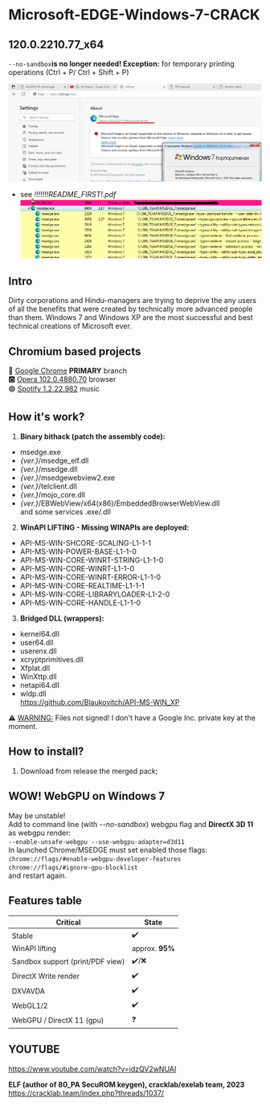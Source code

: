 # Microsoft-EDGE-Windows-7-CRACK
## 120.0.2210.77_x64
`--no-sandbox`**is no longer needed! Exception:** for temporary printing operations (Ctrl + P/ Ctrl + Shift + P)

![120_sandboxED](MSEDGE_120_77.png "Microsoft EDGE Windows 7")
 
* see *!!!!!!!README_FIRST!.pdf*
![PH](MSEDGE_120_77_PROCESS_HACKER.png "Process Hacker Windows 7")  

## Intro  
Dirty corporations and Hindu-managers are trying to deprive the any users of all the benefits that were created by technically more advanced people than them. Windows 7 and Windows XP are the most successful and best technical creations of Microsoft ever.  

## Chromium based projects
🌈 [Google Chrome](https://github.com/Blaukovitch/GOOGLE_CHROME_Windows_7_CRACK/) **PRIMARY** branch  
🅾️ [Opera 102.0.4880.70](https://github.com/Blaukovitch/GOOGLE_CHROME_Windows_7_CRACK/releases/tag/Opera_EARLY/) browser   
🟢 [Spotify 1.2.22.982](https://github.com/Blaukovitch/GOOGLE_CHROME_Windows_7_CRACK/releases/tag/Spotify_first) music
  
## How it's work?  
1) **Binary bithack (patch the assembly code):**  
* msedge.exe  
* *{ver.}*/msedge_elf.dll  
* *{ver.}*/msedge.dll
* *{ver.}*/msedgewebview2.exe
* *{ver.}*/telclient.dll
* *{ver.}*/mojo_core.dll
* *{ver.}*/EBWebView/x64(x86)/EmbeddedBrowserWebView.dll   
and some services .exe/.dll

2) **WinAPI LIFTING - Missing WINAPIs are deployed:**  
* API-MS-WIN-SHCORE-SCALING-L1-1-1  
* API-MS-WIN-POWER-BASE-L1-1-0  
* API-MS-WIN-CORE-WINRT-STRING-L1-1-0  
* API-MS-WIN-CORE-WINRT-L1-1-0  
* API-MS-WIN-CORE-WINRT-ERROR-L1-1-0
* API-MS-WIN-CORE-REALTIME-L1-1-1
* API-MS-WIN-CORE-LIBRARYLOADER-L1-2-0
* API-MS-WIN-CORE-HANDLE-L1-1-0
3) **Bridged DLL (wrappers):** 
* kernel64.dll
* user64.dll
* userenx.dll
* xcryptprimitives.dll
* Xfplat.dll
* WinXttp.dll
* netapi64.dll
* wldp.dll  
https://github.com/Blaukovitch/API-MS-WIN_XP 

⚠️ <u>WARNING:</u> Files not signed! I don't have a Google Inc. private key at the moment.

## How to install?
1) Download from release the merged pack; 

## WOW! WebGPU on Windows 7
May be unstable!  
Add to command line (with *--no-sandbox*) webgpu flag and **DirectX 3D 11** as webgpu render:  
`--enable-unsafe-webgpu --use-webgpu-adapter=d3d11`  
In launched Chrome/MSEDGE must set enabled those flags:  
`chrome://flags/#enable-webgpu-developer-features`  
`chrome://flags/#ignore-gpu-blocklist`  
and restart again.  

## Features table
| Critical | State |
| ------ | ------ |
| Stable | ✔️ |
| WinAPI lifting | approx. **95%** |
| Sandbox support (print/PDF view) | ✔️/❌ | 
| DirectX Write render | ✔️ | 
| DXVAVDA | ✔️ | 
| WebGL1/2 | ✔️ | 
| WebGPU / DirectX 11 (gpu)| ❓ | 

## YOUTUBE
https://www.youtube.com/watch?v=idzQV2wNUAI

**ELF (author of 80_PA SecuROM keygen), cracklab/exelab team, 2023**  
https://cracklab.team/index.php?threads/1037/
